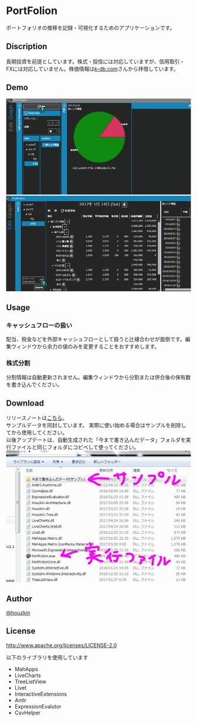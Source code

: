 # PortFolion
ポートフォリオの推移を記録・可視化するためのアプリケーションです。
## Discription
長期投資を前提としています。株式・投信には対応していますが、信用取引・FXには対応していません。株価情報は[k-db.com](http://k-db.com)さんから拝借しています。
## Demo
![Graph](https://github.com/Houzkin/PortFolion/blob/images/demo01.gif)  
![Graph](https://github.com/Houzkin/PortFolion/blob/images/demo02.gif)

## Usage
### キャッシュフローの扱い
配当、税金などを外部キャッシュフローとして扱うと辻褄合わせが面倒です。編集ウィンドウから余力の値のみを変更することをおすすめします。  
### 株式分割
分割情報は自動更新されません。編集ウィンドウから分割または併合後の保有数を書き込んでください。

## Download
リリースノートは[こちら](https://github.com/Houzkin/PortFolion/releases)。  
サンプルデータを同封しています。
実際に使い始める場合はサンプルを削除してから使用してください。  
以後アップデートは、自動生成された「今まで書き込んだデータ」フォルダを実行ファイルと同じフォルダにコピベして使ってください。  
![DownloadDirectory](https://github.com/Houzkin/PortFolion/blob/images/SampleDirectory.JPG)

## Author
[@houzkin](https://twitter.com/houzkin)

## License
http://www.apache.org/licenses/LICENSE-2.0

以下のライブラリを使用しています

* MahApps
* LiveCharts
* TreeListView
* Livet
* InteractiveExtensions
* Antlr
* ExpressionEvalutor
* CsvHelper
